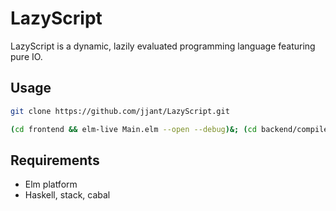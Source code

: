 # LazyScript

LazyScript is a dynamic, lazily evaluated programming language featuring pure IO.

## Usage

```bash
git clone https://github.com/jjant/LazyScript.git

(cd frontend && elm-live Main.elm --open --debug)&; (cd backend/compiler-web-backend && stack build --fast --pedantic && stack exec compiler-web-backend-exe)&;
```

## Requirements

* Elm platform
* Haskell, stack, cabal
